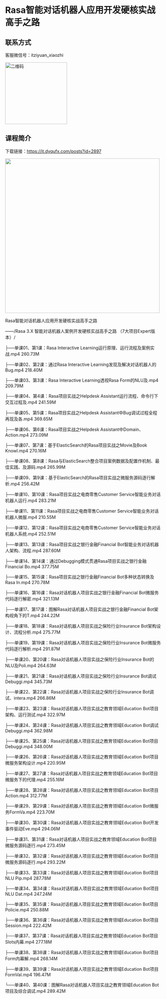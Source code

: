# Rasa智能对话机器人应用开发硬核实战高手之路

## 联系方式

客服微信号：itziyuan_xiaozhi

<img src="https://ziyuanyun.oss-cn-guangzhou.aliyuncs.com/common/20240614073449/666b82192834a.jpg" width="200" height="200" alt="二维码">

## 课程简介

下载链接：https://it.dyqufx.com/posts?id=2897

<img src="https://ziyuanyun.oss-cn-guangzhou.aliyuncs.com/yun/20240515184419/66449203764db.jpg" width="500" alt="">

  Rasa智能对话机器人应用开发硬核实战高手之路



 ——/Rasa 3.X 智能对话机器人案例开发硬核实战高手之路 （7大项目Expert版本）/

 ├──单课01、第1课：Rasa Interactive Learning运行原理、运行流程及案例实战.mp4 260.73M

 ├──单课02、第2课：通过Rasa Interactive Learning发现及解决对话机器人的Bug.mp4 218.40M

 ├──单课03、第3课：Rasa Interactive Learning透视Rasa Form的NLU及.mp4 209.79M

 ├──单课04、第4课：Rasa项目实战之Helpdesk Assistant运行流程、命令行下交互过程及.mp4 241.59M

 ├──单课05、第5课：Rasa项目实战之Helpdesk Assistant中Bug调试过程全程再现及各.mp4 369.65M

 ├──单课06、第6课：Rasa项目实战之Helpdesk Assistant中Domain、Action.mp4 273.09M

 ├──单课07、第7课：基于ElasticSearch的Rasa项目实战之Movie及Book Knowl.mp4 270.16M

 ├──单课08、第8课：Rasa与ElasticSearch整合项目案例数据及配置作机制、最佳实践、及源码.mp4 265.99M

 ├──单课09、第9课：基于ElasticSearch的Rasa项目实战之微服务源码逐行解析.mp4 256.42M

 ├──单课10、第10课：Rasa项目实战之电商零售Customer Service智能业务对话机器人运行.mp4 283.21M

 ├──单课11、第11课：Rasa项目实战之电商零售Customer Service智能业务对话机器人微服.mp4 210.55M

 ├──单课12、第12课：Rasa项目实战之电商零售Customer Service智能业务对话机器人系统.mp4 252.51M

 ├──单课13、第13课：Rasa项目实战之银行金融Financial Bot智能业务对话机器人架构、流程.mp4 287.60M

 ├──单课14、第14课：通过Debugging模式贯通Rasa项目实战之银行金融Financial Bo.mp4 377.75M

 ├──单课15、第15课：Rasa项目实战之银行金融Financial Bot多种状态转换及Rasa In.mp4 270.78M

 ├──单课16、第16课：Rasa对话机器人项目实战之银行金融Financial Bot微服务代码逐行解密.mp4 321.13M

 ├──单课17、第17课：图解Rasa对话机器人项目实战之银行金融Financial Bot架构视角下的T.mp4 244.22M

 ├──单课18、第18课：Rasa对话机器人项目实战之保险行业Insurance Bot架构设计、流程分析.mp4 275.77M

 ├──单课19、第19课：Rasa对话机器人项目实战之保险行业Insurance Bot微服务代码逐行解析.mp4 291.87M

 ├──单课20、第20课：Rasa对话机器人项目实战之保险行业Insurance Bot的NLU及Poli.mp4 264.63M

 ├──单课21、第21课：Rasa对话机器人项目实战之保险行业Insurance Bot调试Debuggi.mp4 345.73M

 ├──单课22、第22课：Rasa对话机器人项目实战之保险行业Insurance Bot调试、intera.mp4 266.86M

 ├──单课23、第23课：Rasa对话机器人项目实战之教育领域Education Bot项目架构、运行测试.mp4 322.97M

 ├──单课24、第24课：Rasa对话机器人项目实战之教育领域Education Bot调试Debuggi.mp4 362.98M

 ├──单课25、第25课：Rasa对话机器人项目实战之教育领域Education Bot项目Debuggi.mp4 348.00M

 ├──单课26、第26课：Rasa对话机器人项目实战之教育领域Education Bot项目微服务架构设计.mp4 220.95M

 ├──单课27、第27课：Rasa对话机器人项目实战之教育领域Education Bot项目微服务下的代理.mp4 255.16M

 ├──单课28、第28课：Rasa对话机器人项目实战之教育领域Education Bot项目Action.mp4 312.77M

 ├──单课29、第29课：Rasa对话机器人项目实战之教育领域Education Bot微服务FormVa.mp4 223.70M

 ├──单课30、第30课：Rasa对话机器人项目实战之教育领域Education Bot开发事件驱动Eve.mp4 294.06M

 ├──单课31、第31课：Rasa对话机器人项目实战之教育领域Education Bot项目微服务源码逐行.mp4 273.45M

 ├──单课32、第32课：Rasa对话机器人项目实战之教育领域Education Bot项目微服务源码逐行.mp4 293.22M

 ├──单课33、第33课：Rasa对话机器人项目实战之教育领域Education Bot项目NLU Pip.mp4 287.78M

 ├──单课34、第34课：Rasa对话机器人项目实战之教育领域Education Bot项目NLU Dat.mp4 247.24M

 ├──单课35、第35课：Rasa对话机器人项目实战之教育领域Education Bot项目Policie.mp4 250.88M

 ├──单课36、第36课：Rasa对话机器人项目实战之教育领域Education Bot项目Session.mp4 222.42M

 ├──单课37、第37课：Rasa对话机器人项目实战之教育领域Education Bot项目Slots内幕.mp4 277.18M

 ├──单课38、第38课：Rasa对话机器人项目实战之教育领域Education Bot项目Form内幕解.mp4 268.14M

 ├──单课39、第39课：Rasa对话机器人项目实战之教育领域Education Bot项目FormVal.mp4 196.47M

 └──单课40、第40课：图解Rasa对话机器人项目实战之教育领域Education Bot项目及综合调试.mp4 289.42M

  